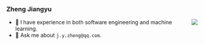 ### Zheng Jiangyu

<!--
**yizhiru/yizhiru** is a ✨ _special_ ✨ repository because its `README.md` (this file) appears on your GitHub profile.

Here are some ideas to get you started:

- 🔭 I’m currently working on ...
- 🌱 I’m currently learning ...
- 👯 I’m looking to collaborate on ...
- 🤔 I’m looking for help with ...
- 💬 Ask me about ...
- 📫 How to reach me: ...
- 😄 Pronouns: ...
- ⚡ Fun fact: ...
-->

</div>
<img align="right" src="https://github-readme-stats.vercel.app/api?username=yizhiru&show_icons=true&icon_color=805AD5&text_color=718096&bg_color=ffffff&hide_title=true" />


- 🔭 I have  experience in both software engineering and machine learning.
- 💬 Ask me about `j.y.zheng@qq.com`.


